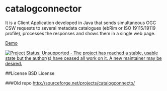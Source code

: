# catalogconnector

It is a Client Application developed in Java that sends simultaneous OGC CSW requests to several metadata catalogues (ebRim or ISO 19115/19119 profile), processes the responses and shows them in a single web page.

[Demo](http://catalegidec.icc.cat/catalogConnector/#)

[![Project Status: Unsupported - The project has reached a stable, usable state but the author(s) have ceased all work on it. A new maintainer may be desired.](http://www.repostatus.org/badges/0.1.0/unsupported.svg)](http://www.repostatus.org/#unsupported) 

##License
BSD License

###Old repo
http://sourceforge.net/projects/catalogconnecto/
